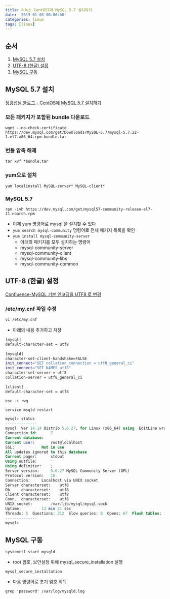 ```yaml
---
title: 리눅스 CentOS7에 MySQL 5.7 설치하기
date: '2019-01-03 00:00:00'
categories: linux
tags: [linux]
---
```


## 순서

1. [MySQL 5.7 설치](#1)
2. [UTF-8 (한글) 설정](#2)
3. [MySQL 구동](#3)

## MySQL 5.7 설치 <a id="1"></a>

<a href="https://www.lesstif.com/pages/viewpage.action?pageId=24445108" target="_blank">정광섭님 블로그 - CentOS에 MySQL 5.7 설치하기</a>

### 모든 패키지가 포함된 bundle 다운로드

`wget --no-check-certificate  https://dev.mysql.com/get/Downloads/MySQL-5.7/mysql-5.7.22-1.el7.x86_64.rpm-bundle.tar`

### 번들 압축 해제

`tar xvf *bundle.tar`

### yum으로 설치

`yum localinstall MySQL-server* MySQL-client*`

### MySQL 5.7

`rpm -ivh https://dev.mysql.com/get/mysql57-community-release-el7-11.noarch.rpm`

* 이제 yum 명령어로 mysql 을 설치할 수 있다
* `yum search mysql-community` 명령어로 전체 패키지 목록을 확인
* `yum install mysql-community-server`
    * 아래의 패키지를 모두 설치하는 명령어
    * mysql-community-server
    * mysql-community-client
    * mysql-community-libs 
    * mysql-community-common


## UTF-8 (한글) 설정 <a id="2"></a>

<a href="http://wincloud.link/pages/viewpage.action?pageId=9469960" target="_blank">Confluence-MySQL 기본 인코딩을 UTF8 로 변경</a>

### /etc/my.cnf 파일 수정

```bash
vi /etc/my.cnf
```

* 아래의 내용 추가하고 저장

```bash
[mysql]
default-character-set = utf8
 
[mysqld]
character-set-client-handshake=FALSE
init_connect="SET collation_connection = utf8_general_ci"
init_connect="SET NAMES utf8"
character-set-server = utf8
collation-server = utf8_general_ci
  
[client]
default-character-set = utf8

esc -> :wq
```

`service msqld restart`

```sql
mysql> status
--------------
mysql  Ver 14.14 Distrib 5.6.27, for Linux (x86_64) using  EditLine wrapper
Connection id:      7
Current database:  
Current user:       root@localhost
SSL:            Not in use
All updates ignored to this database
Current pager:      stdout
Using outfile:      ''
Using delimiter:    ;
Server version:     5.6.27 MySQL Community Server (GPL)
Protocol version:   10
Connection:     Localhost via UNIX socket
Server characterset:    utf8
Db     characterset:    utf8
Client characterset:    utf8
Conn.  characterset:    utf8
UNIX socket:        /var/lib/mysql/mysql.sock
Uptime:         13 min 21 sec
Threads: 5  Questions: 312  Slow queries: 0  Opens: 67  Flush tables: 1  Open tables: 60  Queries per second avg: 0.389
--------------
mysql>
```

## MySQL 구동 <a id="3"></a>

`systemctl start mysqld`

* root 암호, 보안설정 위해 mysql_secure_installation 실행

`mysql_secure_installation`

* 다음 명령어로 초기 암호 획득

`grep 'password' /var/log/mysqld.log`
